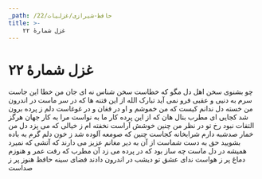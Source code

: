 ```yaml
---
_path: /حافظ-شیرازی/غزلیات/22
title: >-
    غزل شمارهٔ ۲۲
---
```

# غزل شمارهٔ ۲۲

چو بشنوی سخن اهل دل مگو که خطاست
سخن شناس نه ای جان من خطا این جاست
سرم به دنیی و عقبی فرو نمی آید
تبارک الله از این فتنه ها که در سر ماست
در اندرون من خسته دل ندانم کیست
که من خموشم و او در فغان و در غوغاست
دلم ز پرده برون شد کجایی ای مطرب
بنال هان که از این پرده کار ما به نواست
مرا به کار جهان هرگز التفات نبود
رخ تو در نظر من چنین خوشش آراست
نخفته ام ز خیالی که می پزد دل من
خمار صدشبه دارم شرابخانه کجاست
چنین که صومعه آلوده شد ز خون دلم
گرم به باده بشویید حق به دست شماست
از آن به دیر مغانم عزیز می دارند
که آتشی که نمیرد همیشه در دل ماست
چه ساز بود که در پرده می زد آن مطرب
که رفت عمر و هنوزم دماغ پر ز هواست
ندای عشق تو دیشب در اندرون دادند
فضای سینه حافظ هنوز پر ز صداست
